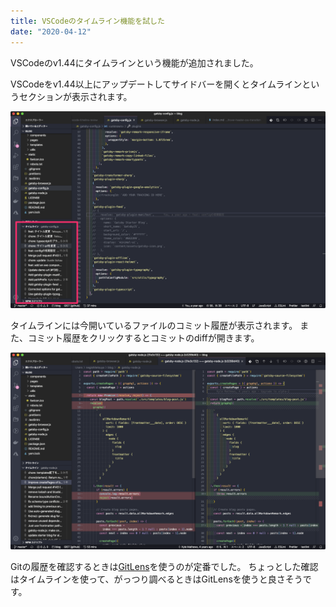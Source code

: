 ```yaml
---
title: VSCodeのタイムライン機能を試した
date: "2020-04-12"
---
```


VSCodeのv1.44にタイムラインという機能が追加されました。

VSCodeをv1.44以上にアップデートしてサイドバーを開くとタイムラインというセクションが表示されます。

![タイムライン](timeline.png)

タイムラインには今開いているファイルのコミット履歴が表示されます。
また、コミット履歴をクリックするとコミットのdiffが開きます。

![diff](diff.png)

Gitの履歴を確認するときは[GitLens](https://marketplace.visualstudio.com/items?itemName=eamodio.gitlens)を使うのが定番でした。
ちょっとした確認はタイムラインを使って、がっつり調べるときはGitLensを使うと良さそうです。
